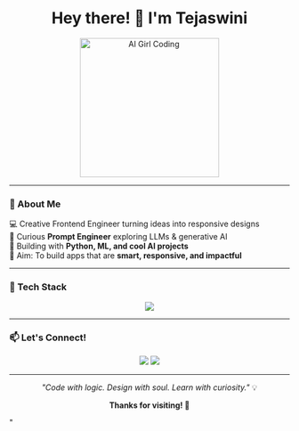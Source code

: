 <!-- Intro -->
<h1 align="center">Hey there! 👋 I'm Tejaswini</h1>

<!-- Sub-heading GIF -->
<p align="center">
  <img src="https://github.com/user-attachments/assets/3d75486b-0f2b-40cc-867e-5c777f040d5b" width="250" alt="AI Girl Coding" />
</p>

---

### 💫 About Me

💻 Creative Frontend Engineer turning ideas into responsive designs<br/>
🧠 Curious **Prompt Engineer** exploring LLMs & generative AI<br/>
🤖 Building with **Python, ML, and cool AI projects**<br/>
🎯 Aim: To build apps that are **smart, responsive, and impactful**

---

### 🚀 Tech Stack

<p align="center">
  <img src="https://skillicons.dev/icons?i=html,css,js,java,python,mysql,git,github,vscode,canva" />
</p>

---

### 📫 Let's Connect!

<p align="center">
  <a href="https://www.linkedin.com/in/tejaswini-patha-50442a25b/"><img src="https://img.shields.io/badge/-LinkedIn-0077B5?style=for-the-badge&logo=linkedin&logoColor=white" /></a>
  <a href="mailto:tejaswinipatha333@gmail.com"><img src="https://img.shields.io/badge/-Gmail-D14836?style=for-the-badge&logo=gmail&logoColor=white" /></a>
</p>

---

<p align="center">
  <i>"Code with logic. Design with soul. Learn with curiosity."</i> 💡  
</p>

<p align="center">
  <b>Thanks for visiting! 🌸</b>
</p>"

